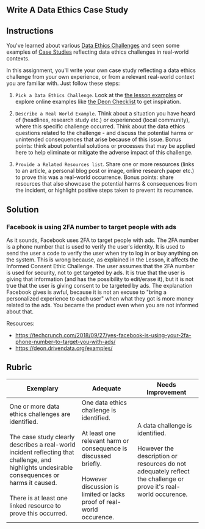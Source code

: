 ## Write A Data Ethics Case Study

## Instructions

You've learned about various [Data Ethics Challenges](README.md#2-ethics-challenges) and seen some examples of [Case Studies](README.md#3-case-studies) reflecting data ethics challenges in real-world contexts.

In this assignment, you'll write your own case study reflecting a data ethics challenge from your own experience, or from a relevant real-world context you are familiar with. Just follow these steps:

1. `Pick a Data Ethics Challenge`. Look at the [the lesson examples](README.md#2-ethics-challenges) or explore online examples like [the Deon Checklist](https://deon.drivendata.org/examples/) to get inspiration.

2. `Describe a Real World Example`. Think about a situation you have heard of (headlines, research study etc.) or experienced (local community), where this specific challenge occurred. Think about the data ethics questions related to the challenge - and discuss the potential harms or unintended consequences that arise because of this issue. Bonus points: think about potential solutions or processes that may be applied here to help eliminate or mitigate the adverse impact of this challenge.

3. `Provide a Related Resources list`. Share one or more resources (links to an article, a personal blog post or image, online research paper etc.) to prove this was a real-world occurrence. Bonus points: share resources that also showcase the potential harms & consequences from the incident, or highlight positive steps taken to prevent its recurrence.

## Solution

### Facebook is using 2FA number to target people with ads
As it sounds, Facebook uses 2FA to target people with ads. The 2FA number is a phone number that is used to verify the user's identity. It is used to send the user a code to verify the user when try to log in or buy anything on the system.
This is wrong because, as explained in the Lesson, it affects the Informed Consent Ethic Challenge. The user assumes that the 2FA number is used for security, not to get targeted by ads. It is true that the user is giving that information (and has the possibility to edit/erase it), but it is not true that the user is giving consent to be targeted by ads.
The explanation Facebook gives is awful, because it is not an excuse to "bring a personalized experience to each user" when what they got is more money related to the ads. You became the product even when you are not informed about that.

Resources:
- https://techcrunch.com/2018/09/27/yes-facebook-is-using-your-2fa-phone-number-to-target-you-with-ads/
- https://deon.drivendata.org/examples/

## Rubric

Exemplary | Adequate | Needs Improvement
--- | --- | -- |
One or more data ethics challenges are identified. <br/> <br/> The case study clearly describes a real-world incident reflecting that challenge, and highlights undesirable consequences or harms it caused. <br/><br/> There is at least one linked resource to prove this occurred. | One data ethics challenge is identified. <br/><br/> At least one relevant harm or consequence is discussed briefly. <br/><br/> However discussion is limited or lacks proof of real-world occurence. | A data challenge is identified. <br/><br/> However the description or resources do not adequately reflect the challenge or prove it's real-world occurence. |
